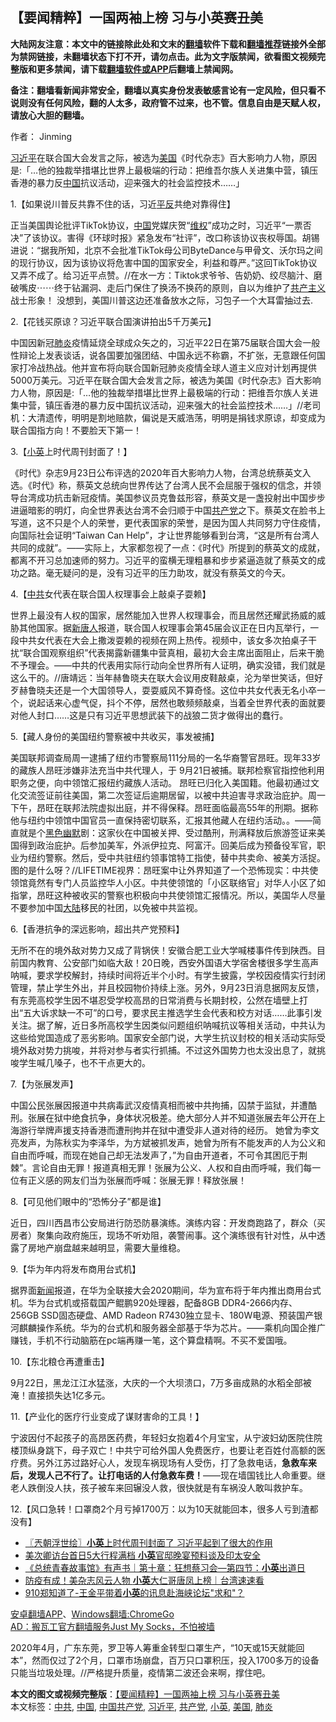  <h2>【要闻精粹】一国两袖上榜 习与小英赛丑美</h2> <p class="notice"><b>大陆网友注意：本文中的链接除此处和文末的<a href="https://github.com/bannedbook/fanqiang" >翻墙</a>软件下载和<a href="https://github.com/killgcd/justmysocks/blob/master/README.md">翻墙推荐</a>链接外全部为禁网链接，未翻墙状态下打不开，请勿点击。此为文字版禁闻，欲看图文视频完整版和更多禁闻，请下载<a href="https://github.com/bannedbook/fanqiang">翻墙软件或APP</a>后翻墙上禁闻网。</p><p>备注：翻墙看新闻非常安全，翻墙以真实身份发表敏感言论有一定风险，但只看不说则没有任何风险，翻的人太多，政府管不过来，也不管。信息自由是天赋人权，请放心大胆的翻墙。</b></p>  <div class="entry"> <p>作者： Jinming</p> <p id="summary"><a href="https://www.bannedbook.org/bnews/tag/%e4%b9%a0%e8%bf%91%e5%b9%b3/" class="st_tag internal_tag" rel="tag" title="标签 习近平 下的日志">习近平</a>在联合国大会发言之际，被选为<a href="https://www.bannedbook.org/bnews/tag/%e7%be%8e%e5%9b%bd/" class="st_tag internal_tag" rel="tag" title="标签 美国 下的日志">美国</a>《时代杂志》百大影响力人物，原因是:「&#8230;他的独裁举措堪比世界上最极端的行动：把维吾尔族人关进集中营，镇压香港的暴力反<span class='wp_keywordlink_affiliate'><a href="https://www.bannedbook.org/" title="中国" target="_blank">中国</a></span>抗议活动，迎来强大的社会监控技术&#8230;&#8230;」</p> <p>1.【如果说川普反共靠不住的话，习近<span class='wp_keywordlink'><a href="https://www.bannedbook.org/forum11/topic332.html" title="禁片：平反的把戏" target="_blank">平反</a></span>共绝对靠得住】</p> <p></p> <p>正当美国舆论批评TikTok协议，<a href="https://www.bannedbook.org/bnews/tag/%E4%B8%AD%E5%9B%BD/" class="st_tag internal_tag" rel="tag" title="标签 中国 下的日志">中国</a>党媒庆贺“<span class='wp_keywordlink_affiliate'><a href="https://www.bannedbook.org/bnews/weiquan/" title="维权" target="_blank">维权</a></span>”成功之时，习近平“一票否决”了该协议。害得《环球时报》紧急发布“社评”，改口称该协议丧权辱国。胡锡进说：“据我所知，北京不会批准TikTok母公司ByteDance与甲骨文、沃尔玛之间的现行协议，因为该协议将危害中国的国家安全，利益和尊严。”这回TikTok协议又弄不成了。给习近平点赞。//在水一方：Tiktok求爷爷、告奶奶、绞尽脑汁、磨破嘴皮⋯⋯终于钻漏洞、走后门保住了换汤不换药的原则，自以为维护了<span class='wp_keywordlink'><a href="https://www.bannedbook.org/forum2/topic6177.html" title="《共产主义的终极目的》" target="_blank">共产主义</a></span>战士形象！ 没想到，美国川普这边还准备放水之际，习包子一个大耳雷抽过去.</p> <p>2.【花钱买原谅？习近平联合国演讲拍出5千万美元】</p> <p></p> <p>中国因新冠<a href="https://www.bannedbook.org/bnews/tag/%e8%82%ba%e7%82%8e/" class="st_tag internal_tag" rel="tag" title="标签 肺炎 下的日志">肺炎</a>疫情延烧全球成众矢之的，习近平22日在第75届联合国大会一般性辩论上发表谈话，说各国要加强团结、中国永远不称霸，不扩张，无意跟任何国家打冷战热战。他并宣布将向联合国新冠肺炎疫情全球人道主义应对计划再提供5000万美元。习近平在联合国大会发言之际，被选为美国《时代杂志》百大影响力人物，原因是:「&#8230;他的独裁举措堪比世界上最极端的行动：把维吾尔族人关进集中营，镇压香港的暴力反中国抗议活动，迎来强大的社会监控技术&#8230;&#8230;」//老司机：大清遗传，明明是割地赔款，偏说是天威浩荡，明明是捐钱求原谅，却变成为联合国指方向！不要脸天下第一！</p> <p>3.【<a href="https://www.bannedbook.org/bnews/tag/%e5%b0%8f%e8%8b%b1/" class="st_tag internal_tag" rel="tag" title="标签 小英 下的日志">小英</a>上时代周刊封面了！】</p>  <p></p> <p>《时代》杂志9月23日公布评选的2020年百大影响力人物，台湾总统蔡英文入选。《时代》称，蔡英文总统向世界传达了台湾人民不会屈服于强权的信念，并领导台湾成功抗击新冠疫情。美国参议员克鲁兹形容，蔡英文是一盏投射出中国步步进逼暗影的明灯，向全世界表达台湾不会归顺于中国<a href="https://www.bannedbook.org/bnews/tag/%e5%85%b1%e4%ba%a7%e5%85%9a/" class="st_tag internal_tag" rel="tag" title="标签 共产党 下的日志">共产党</a>之下。蔡英文在脸书上写道，这不只是个人的荣誉，更代表国家的荣誉，是因为国人共同努力守住疫情，向国际社会证明“Taiwan Can Help”，才让世界能够看到台湾，“这是所有台湾人共同的成就”。——实际上，大家都忽视了一点：《时代》所提到的蔡英文的成就，都离不开习总加速师的努力。习近平的蛮横无理粗暴和步步紧逼造就了蔡英文的成功之路。毫无疑问的是，没有习近平的压力助攻，就没有蔡英文的今天。</p> <p>4.【<a href="https://www.bannedbook.org/bnews/tag/%e4%b8%ad%e5%85%b1/" class="st_tag internal_tag" rel="tag" title="标签 中共 下的日志">中共</a>女代表在联合国人权理事会上敲桌子耍赖】</p> <p></p> <p>世界上最没有人权的国家，居然能加入世界人权理事会，而且居然还耀武扬威的威胁其他国家。据<span class='wp_keywordlink_affiliate'><a href="https://www.ntdtv.com/" title="新唐人">新唐人</a></span>报道，联合国人权理事会第45届会议正在日内瓦举行，一段中共女代表在大会上撒泼耍赖的视频在网上热传。视频中，该女多次拍桌子干扰“联合国观察组织”代表揭露新疆集中营真相，最初大会主席出面阻止，后来干脆不予理会。——中共的代表用实际行动向全世界所有人证明，确实没错，我们就是这么干的。//唐靖远：当年赫鲁晓夫在联大会议用皮鞋敲桌，沦为举世笑话，但好歹赫鲁晓夫还是一个大国领导人，耍耍威风不算奇怪。这位中共女代表无名小卒一个，说起话来心虚气促，抖个不停，居然也敢频频敲桌，当着全世界代表的面就要对他人封口……这是只有习近平思想武装下的战狼二货才做得出的蠢行。</p> <p>5.【藏人身份的美国纽约警察被中共收买，事发被捕】</p> <p></p> <p>美国联邦调查局周一逮捕了纽约市警察局111分局的一名华裔警官昂旺。现年33岁的藏族人昂旺涉嫌非法充当中共代理人，于 9月21日被捕。联邦检察官指控他利用职务之便，向中领馆汇报纽约藏族人活动。 昂旺已归化入美国籍。他最初通过文化交流签证前往美国，第二次签证后逾期居留，以被中共迫害寻求政治庇护。周一下午，昂旺在联邦法院虚拟出庭，并不得保释。昂旺面临最高55年的刑期。据称他与纽约中领馆中国官员一直保持密切联系，汇报其他藏人在纽约活动。。——简直就是个<span class='wp_keywordlink'><a href="https://www.bannedbook.org/forum2/topic933.html" title="《红色幽默与黑色幽默——人民中国史》" target="_blank">黑色幽默</a></span>剧：这家伙在中国被关押、受过酷刑，刑满释放后旅游签证来美国得到政治庇护。后参加美军，外派伊拉克、阿富汗。回美后成为预备役军官，职业为纽约警察。然后，受中共驻纽约领事馆特工指使，替中共卖命、被美方活捉。图的是什么呀？//LIFETIME视界：昂旺案中让外界知道了一个恐怖现实：中共使领馆竟然有专门人员监控华人小区。中共使领馆的「小区联络官」对华人小区了如指掌，昂旺这种被收买的警察也积极向中共使领馆汇报情况。所以，美国华人尽量不要参加中国<span class='wp_keywordlink_affiliate'><a href="https://www.bannedbook.org/" title="大陆" target="_blank">大陆</a></span>移民的社团，以免被中共监视。</p> <p>6.【香港抗争的深远影响，超出共产党预料】</p>  <p></p> <p>无所不在的境外敌对势力又成了背锅侠！安徽合肥工业大学喊楼事件传到陕西。目前国内教育、公安部门如临大敌！20日晚，西安外国语大学宿舍楼很多学生高声呐喊，要求学校解封，持续时间将近半个小时。有学生披露，学校因疫情实行封闭管理，禁止学生外出，并且校园物价持续上涨。另外，9月23日消息据网友反馈，有东莞高校学生因不堪忍受学校高昂的日常消费与长期封校，公然在墙壁上打出“五大诉求缺一不可”的口号，要求民主推选学生会代表和校方对话&#8230;&#8230;此事引发关注。据了解，近日多所高校学生因类似问题组织呐喊抗议等相关活动，中共认为这些给党国造成了恶劣影响。国家安全部门说，大学生抗议封校的相关活动实际受境外敌对势力挑唆，并将对参与者实行抓捕。不过这外国势力也太没出息了，就挑唆学生喊几嗓子，也不干点更大的。</p> <p>7.【为张展发声】</p> <p></p> <p>中国公民张展因报道中共病毒武汉疫情真相而被中共拘捕，囚禁于监狱，并遭酷刑。张展在狱中绝食抗争，身体状况极差。绝大部分人并不知道张展去年公开在上海游行举牌声援支持香港而遭刑拘并在狱中遭受非人道对待的经历。 她曾为李文亮发声，为陈秋实为李泽华，为方斌被抓发声，她曾为所有不能发声的人为公义和自由而呼喊，而现在她自己却无法发声了，”为自由开道者，不可令其困厄于荆棘”。言论自由无罪！报道真相无罪！张展为公义、人权和自由而呼喊，我们每一位有正义感的网友们当为张展而呼喊：张展无罪！释放张展！</p> <p>8.【可见他们眼中的“恐怖分子”都是谁】</p> <p></p> <p>近日，四川西昌市公安局进行防恐防暴演练。演练内容：开发商跑路了，群众（买房者）聚集向政府施压，现场不听劝阻，袭警闹事。这个演练很有针对性，从中透露了房地产崩盘越来越明显，需要大量维稳。</p> <p>9.【华为年内将发布商用台式机】</p>  <p></p> <p>据界面<span class='wp_keywordlink_affiliate'><a href="https://www.bannedbook.org/" title="新闻">新闻</a></span>报道，在华为全联接大会2020期间，华为宣布将于年内推出商用台式机。华为台式机或搭载国产鲲鹏920处理器，配备8GB DDR4-2666内存、256GB SSD固态硬盘、AMD Radeon R7430独立显卡、180W电源、预装国产银河麒麟操作系统。华为的台式机和服务器全部基于华为芯片。——乘机向国企推广赚钱，手机不行动脑筋在pc端再赚一笔，这个算盘精啊。不买不爱国哦。</p> <p>10.【东北粮仓再遭重击】</p> <p></p> <p>9月22日，黑龙江江水猛涨，大庆的一个大坝溃口，7万多亩成熟的水稻全部被淹！直接损失达1亿多元。</p> <p>11.【产业化的医疗行业变成了谋财害命的工具！】</p> <p></p> <p>宁波因付不起孩子的高昂医药费，年轻妇女抱着4个月宝宝，从宁波妇幼医院住院楼顶纵身跳下，母子双亡！中共宁可给外国人免费医疗，也要让老百姓付高额的医疗费。另外江苏过路好心人，发现车祸现场有人受伤，打了急救电话，<strong>急救车来后，发现人己不行了。让打电话的人付急救车费！</strong>——现在墙国钱比人命重要。继老人跌倒没人扶，孩子被车来回辗没人救，很快就是有车祸没人敢叫救护车。</p> <p>12.【风口急转！口罩商2个月亏掉1700万：以为10天就能回本，很多人亏到渣都没有】</p>  <p></p> <ul class='op-related-articles' title='相关阅读'> <li><a href='https://www.bannedbook.org/bnews/ssgc/20200924/1401965.html' target='_blank'>〖兲朝浮世绘〗<b>小英</b>上时代周刊封面了 习近平起到了很大的作用</a></li> <li><a href='https://www.bannedbook.org/bnews/comments/20200918/1398791.html' target='_blank'>美次卿访台首日5大行程满档 <b>小英</b>官邸晚宴预料谈及印太安全</a></li> <li><a href='https://www.bannedbook.org/bnews/taiwannews/20200914/1396017.html' target='_blank'>《总统青春故事馆》有声书｜第十章：狂想蔡习会—第四节：<b>小英</b>出道日</a></li> <li><a href='https://www.bannedbook.org/bnews/taiwannews/20200912/1395257.html' target='_blank'>防疫有成！美杂志风云人物 <b>小英</b>大仁哥唐凤上榜｜台湾速速看</a></li> <li><a href='https://www.bannedbook.org/bnews/taiwannews/20200910/1394216.html' target='_blank'>910郑知道了-王金平带着<b>小英</b>的讯息赴海峡论坛&quot;求和&quot;？</a></li> </ul> <p class="texttj"> <a href="https://github.com/bannedbook/fanqiang/wiki/%E7%A6%81%E9%97%BB%E7%BD%91%E5%AE%89%E5%8D%93%E7%BF%BB%E5%A2%99%E6%96%B0%E9%97%BBAPP" target="_blank">安卓翻墙APP</a>、<a href="https://github.com/bannedbook/fanqiang/wiki/Chrome%E4%B8%80%E9%94%AE%E7%BF%BB%E5%A2%99%E5%8C%85" target="_blank">Windows翻墙:ChromeGo</a><br/> <a href="https://github.com/killgcd/justmysocks/blob/master/README.md" target="_blank">AD：搬瓦工官方翻墙服务Just My Socks，不怕被墙</a> </p><p>2020年4月，广东东莞，罗卫等人筹重金转型口罩生产，“10天或15天就能回本”，然而仅过了2个月，口罩市场崩盘，百万只口罩积压，投入1700多万的设备只能当垃圾处理。//严格提升质量，疫情第二波还会来啊，撑住吧。</p><a name='sharetosocial'></a>       <div><b>本文的图文或视频完整版</b>：<a href='https://www.bannedbook.org/bnews/comments/20200924/1402401.html'>【要闻精粹】一国两袖上榜 习与小英赛丑美</a></div>  </div><!--END ENTRY--> <div class="postfooter"> <div>本文标签：<a href="https://www.bannedbook.org/bnews/tag/%e4%b8%ad%e5%85%b1/" rel="tag">中共</a>, <a href="https://www.bannedbook.org/bnews/tag/%E4%B8%AD%E5%9B%BD/" rel="tag">中国</a>, <a href="https://www.bannedbook.org/bnews/tag/%e4%b8%ad%e5%9b%bd%e5%85%b1%e4%ba%a7%e5%85%9a/" rel="tag">中国共产党</a>, <a href="https://www.bannedbook.org/bnews/tag/%e4%b9%a0%e8%bf%91%e5%b9%b3/" rel="tag">习近平</a>, <a href="https://www.bannedbook.org/bnews/tag/%e5%85%b1%e4%ba%a7%e5%85%9a/" rel="tag">共产党</a>, <a href="https://www.bannedbook.org/bnews/tag/%e5%b0%8f%e8%8b%b1/" rel="tag">小英</a>, <a href="https://www.bannedbook.org/bnews/tag/%e7%be%8e%e5%9b%bd/" rel="tag">美国</a>, <a href="https://www.bannedbook.org/bnews/tag/%e8%82%ba%e7%82%8e/" rel="tag">肺炎</a></div>  </div><!--END POSTFOOTER--> 